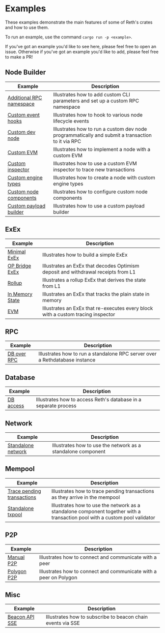 # Examples

These examples demonstrate the main features of some of Reth's crates and how to use them.

To run an example, use the command `cargo run -p <example>`.

If you've got an example you'd like to see here, please feel free to open an
issue. Otherwise if you've got an example you'd like to add, please feel free
to make a PR!

## Node Builder

| Example                                            | Description                                                                                      |
| -------------------------------------------------- | ------------------------------------------------------------------------------------------------ |
| [Additional RPC namespace](./node-custom-rpc)      | Illustrates how to add custom CLI parameters and set up a custom RPC namespace                   |
| [Custom event hooks](./node-event-hooks)           | Illustrates how to hook to various node lifecycle events                                         |
| [Custom dev node](./custom-dev-node)               | Illustrates how to run a custom dev node programmatically and submit a transaction to it via RPC |
| [Custom EVM](./custom-evm)                         | Illustrates how to implement a node with a custom EVM                                            |
| [Custom inspector](./custom-inspector)             | Illustrates how to use a custom EVM inspector to trace new transactions                          |
| [Custom engine types](./custom-engine-types)       | Illustrates how to create a node with custom engine types                                        |
| [Custom node components](./custom-node-components) | Illustrates how to configure custom node components                                              |
| [Custom payload builder](./custom-payload-builder) | Illustrates how to use a custom payload builder                                                  |

## ExEx

| Example                                   | Description                                                                       |
| ----------------------------------------- | --------------------------------------------------------------------------------- |
| [Minimal ExEx](./exex/minimal)            | Illustrates how to build a simple ExEx                                            |
| [OP Bridge ExEx](./exex/op-bridge)        | Illustrates an ExEx that decodes Optimism deposit and withdrawal receipts from L1 |
| [Rollup](./exex/rollup)                   | Illustrates a rollup ExEx that derives the state from L1                          |
| [In Memory State](./exex/in-memory-state) | Illustrates an ExEx that tracks the plain state in memory                         |
| [EVM](./exex/evm)                         | Illustrates an ExEx that re-executes every block with a custom tracing inspector  |

## RPC

| Example                 | Description                                                                 |
| ----------------------- | --------------------------------------------------------------------------- |
| [DB over RPC](./rpc-db) | Illustrates how to run a standalone RPC server over a Rethdatabase instance |

## Database

| Example                  | Description                                                     |
| ------------------------ | --------------------------------------------------------------- |
| [DB access](./db-access) | Illustrates how to access Reth's database in a separate process |

## Network

| Example                         | Description                                                  |
| ------------------------------- | ------------------------------------------------------------ |
| [Standalone network](./network) | Illustrates how to use the network as a standalone component |

## Mempool

| Example                                        | Description                                                                                                                |
| ---------------------------------------------- | -------------------------------------------------------------------------------------------------------------------------- |
| [Trace pending transactions](./txpool-tracing) | Illustrates how to trace pending transactions as they arrive in the mempool                                                |
| [Standalone txpool](./network-txpool)          | Illustrates how to use the network as a standalone component together with a transaction pool with a custom pool validator |

## P2P

| Example                     | Description                                                       |
| --------------------------- | ----------------------------------------------------------------- |
| [Manual P2P](./manual-p2p)  | Illustrates how to connect and communicate with a peer            |
| [Polygon P2P](./manual-p2p) | Illustrates how to connect and communicate with a peer on Polygon |

## Misc

| Example                            | Description                                                 |
| ---------------------------------- | ----------------------------------------------------------- |
| [Beacon API SSE](./beacon-api-sse) | Illustrates how to subscribe to beacon chain events via SSE |
